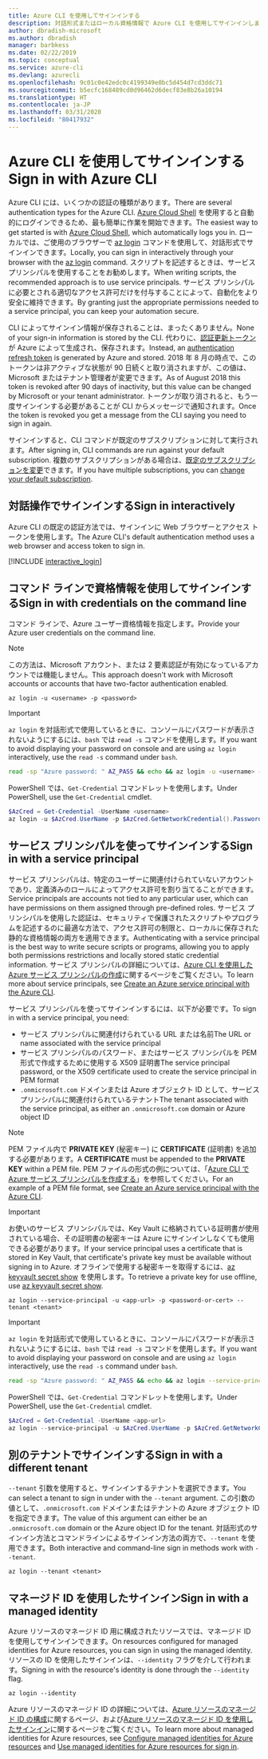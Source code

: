 ```yaml
---
title: Azure CLI を使用してサインインする
description: 対話形式またはローカル資格情報で Azure CLI を使用してサインインします
author: dbradish-microsoft
ms.author: dbradish
manager: barbkess
ms.date: 02/22/2019
ms.topic: conceptual
ms.service: azure-cli
ms.devlang: azurecli
ms.openlocfilehash: 9c01c0e42edc0c4199349e0bc5d454d7cd3ddc71
ms.sourcegitcommit: b5ecfc168489cd0d96462d6decf83e8b26a10194
ms.translationtype: HT
ms.contentlocale: ja-JP
ms.lasthandoff: 03/31/2020
ms.locfileid: "80417932"
---
```

# <a name="sign-in-with-azure-cli"></a><span data-ttu-id="b9ffe-103">Azure CLI を使用してサインインする</span><span class="sxs-lookup"><span data-stu-id="b9ffe-103">Sign in with Azure CLI</span></span> 

<span data-ttu-id="b9ffe-104">Azure CLI には、いくつかの認証の種類があります。</span><span class="sxs-lookup"><span data-stu-id="b9ffe-104">There are several authentication types for the Azure CLI.</span></span> <span data-ttu-id="b9ffe-105">[Azure Cloud Shell](/azure/cloud-shell/overview) を使用すると自動的にログインできるため、最も簡単に作業を開始できます。</span><span class="sxs-lookup"><span data-stu-id="b9ffe-105">The easiest way to get started is with [Azure Cloud Shell](/azure/cloud-shell/overview), which automatically logs you in.</span></span>
<span data-ttu-id="b9ffe-106">ローカルでは、ご使用のブラウザーで [az login](/cli/azure/reference-index#az-login) コマンドを使用して、対話形式でサインインできます。</span><span class="sxs-lookup"><span data-stu-id="b9ffe-106">Locally, you can sign in interactively through your browser with the [az login](/cli/azure/reference-index#az-login) command.</span></span> <span data-ttu-id="b9ffe-107">スクリプトを記述するときは、サービス プリンシパルを使用することをお勧めします。</span><span class="sxs-lookup"><span data-stu-id="b9ffe-107">When writing scripts, the recommended approach is to use service principals.</span></span> <span data-ttu-id="b9ffe-108">サービス プリンシパルに必要とされる適切なアクセス許可だけを付与することによって、自動化をより安全に維持できます。</span><span class="sxs-lookup"><span data-stu-id="b9ffe-108">By granting just the appropriate permissions needed to a service principal, you can keep your automation secure.</span></span>

<span data-ttu-id="b9ffe-109">CLI によってサインイン情報が保存されることは、まったくありません。</span><span class="sxs-lookup"><span data-stu-id="b9ffe-109">None of your sign-in information is stored by the CLI.</span></span> <span data-ttu-id="b9ffe-110">代わりに、[認証更新トークン](https://docs.microsoft.com/azure/active-directory/develop/v1-id-and-access-tokens#refresh-tokens)が Azure によって生成され、保存されます。</span><span class="sxs-lookup"><span data-stu-id="b9ffe-110">Instead, an [authentication refresh token](https://docs.microsoft.com/azure/active-directory/develop/v1-id-and-access-tokens#refresh-tokens) is generated by Azure and stored.</span></span> <span data-ttu-id="b9ffe-111">2018 年 8 月の時点で、このトークンは非アクティブな状態が 90 日続くと取り消されますが、この値は、Microsoft またはテナント管理者が変更できます。</span><span class="sxs-lookup"><span data-stu-id="b9ffe-111">As of August 2018 this token is revoked after 90 days of inactivity, but this value can be changed by Microsoft or your tenant administrator.</span></span> <span data-ttu-id="b9ffe-112">トークンが取り消されると、もう一度サインインする必要があることが CLI からメッセージで通知されます。</span><span class="sxs-lookup"><span data-stu-id="b9ffe-112">Once the token is revoked you get a message from the CLI saying you need to sign in again.</span></span>

<span data-ttu-id="b9ffe-113">サインインすると、CLI コマンドが既定のサブスクリプションに対して実行されます。</span><span class="sxs-lookup"><span data-stu-id="b9ffe-113">After signing in, CLI commands are run against your default subscription.</span></span> <span data-ttu-id="b9ffe-114">複数のサブスクリプションがある場合は、[既定のサブスクリプションを変更](manage-azure-subscriptions-azure-cli.md)できます。</span><span class="sxs-lookup"><span data-stu-id="b9ffe-114">If you have multiple subscriptions, you can [change your default subscription](manage-azure-subscriptions-azure-cli.md).</span></span>

## <a name="sign-in-interactively"></a><span data-ttu-id="b9ffe-115">対話操作でサインインする</span><span class="sxs-lookup"><span data-stu-id="b9ffe-115">Sign in interactively</span></span>

<span data-ttu-id="b9ffe-116">Azure CLI の既定の認証方法では、サインインに Web ブラウザーとアクセス トークンを使用します。</span><span class="sxs-lookup"><span data-stu-id="b9ffe-116">The Azure CLI's default authentication method uses a web browser and access token to sign in.</span></span>

[!INCLUDE [interactive_login](includes/interactive-login.md)]

## <a name="sign-in-with-credentials-on-the-command-line"></a><span data-ttu-id="b9ffe-117">コマンド ラインで資格情報を使用してサインインする</span><span class="sxs-lookup"><span data-stu-id="b9ffe-117">Sign in with credentials on the command line</span></span>

<span data-ttu-id="b9ffe-118">コマンド ラインで、Azure ユーザー資格情報を指定します。</span><span class="sxs-lookup"><span data-stu-id="b9ffe-118">Provide your Azure user credentials on the command line.</span></span>

> [!Note]
> <span data-ttu-id="b9ffe-119">この方法は、Microsoft アカウント、または 2 要素認証が有効になっているアカウントでは機能しません。</span><span class="sxs-lookup"><span data-stu-id="b9ffe-119">This approach doesn't work with Microsoft accounts or accounts that have two-factor authentication enabled.</span></span>

```azurecli-interactive
az login -u <username> -p <password>
```

> [!IMPORTANT]
> <span data-ttu-id="b9ffe-120">`az login` を対話形式で使用しているときに、コンソールにパスワードが表示されないようにするには、`bash` では `read -s` コマンドを使用します。</span><span class="sxs-lookup"><span data-stu-id="b9ffe-120">If you want to avoid displaying your password on console and are using `az login` interactively, use the `read -s` command under `bash`.</span></span>
>
> ```bash
> read -sp "Azure password: " AZ_PASS && echo && az login -u <username> -p $AZ_PASS
> ```
>
> <span data-ttu-id="b9ffe-121">PowerShell では、`Get-Credential` コマンドレットを使用します。</span><span class="sxs-lookup"><span data-stu-id="b9ffe-121">Under PowerShell, use the `Get-Credential` cmdlet.</span></span>
>
> ```powershell
> $AzCred = Get-Credential -UserName <username>
> az login -u $AzCred.UserName -p $AzCred.GetNetworkCredential().Password
> ```

## <a name="sign-in-with-a-service-principal"></a><span data-ttu-id="b9ffe-122">サービス プリンシパルを使ってサインインする</span><span class="sxs-lookup"><span data-stu-id="b9ffe-122">Sign in with a service principal</span></span>

<span data-ttu-id="b9ffe-123">サービス プリンシパルは、特定のユーザーに関連付けられていないアカウントであり、定義済みのロールによってアクセス許可を割り当てることができます。</span><span class="sxs-lookup"><span data-stu-id="b9ffe-123">Service principals are accounts not tied to any particular user, which can have permissions on them assigned through pre-defined roles.</span></span> <span data-ttu-id="b9ffe-124">サービス プリンシパルを使用した認証は、セキュリティで保護されたスクリプトやプログラムを記述するのに最適な方法で、アクセス許可の制限と、ローカルに保存された静的な資格情報の両方を適用できます。</span><span class="sxs-lookup"><span data-stu-id="b9ffe-124">Authenticating with a service principal is the best way to write secure scripts or programs, allowing you to apply both permissions restrictions and locally stored static credential information.</span></span> <span data-ttu-id="b9ffe-125">サービス プリンシパルの詳細については、[Azure CLI を使用した Azure サービス プリンシパルの作成](/cli/azure/create-an-azure-service-principal-azure-cli.md)に関するページをご覧ください。</span><span class="sxs-lookup"><span data-stu-id="b9ffe-125">To learn more about service principals, see [Create an Azure service principal with the Azure CLI](/cli/azure/create-an-azure-service-principal-azure-cli.md).</span></span>

<span data-ttu-id="b9ffe-126">サービス プリンシパルを使ってサインインするには、以下が必要です。</span><span class="sxs-lookup"><span data-stu-id="b9ffe-126">To sign in with a service principal, you need:</span></span>

* <span data-ttu-id="b9ffe-127">サービス プリンシパルに関連付けられている URL または名前</span><span class="sxs-lookup"><span data-stu-id="b9ffe-127">The URL or name associated with the service principal</span></span>
* <span data-ttu-id="b9ffe-128">サービス プリンシパルのパスワード、またはサービス プリンシパルを PEM 形式で作成するために使用する X509 証明書</span><span class="sxs-lookup"><span data-stu-id="b9ffe-128">The service principal password, or the X509 certificate used to create the service principal in PEM format</span></span>
* <span data-ttu-id="b9ffe-129">`.onmicrosoft.com` ドメインまたは Azure オブジェクト ID として、サービス プリンシパルに関連付けられているテナント</span><span class="sxs-lookup"><span data-stu-id="b9ffe-129">The tenant associated with the service principal, as either an `.onmicrosoft.com` domain or Azure object ID</span></span>

> [!NOTE]
> <span data-ttu-id="b9ffe-130">PEM ファイル内で **PRIVATE KEY** (秘密キー) に **CERTIFICATE** (証明書) を追加する必要があります。</span><span class="sxs-lookup"><span data-stu-id="b9ffe-130">A **CERTIFICATE** must be appended to the **PRIVATE KEY** within a PEM file.</span></span>  <span data-ttu-id="b9ffe-131">PEM ファイルの形式の例については、「[Azure CLI で Azure サービス プリンシパルを作成する](create-an-azure-service-principal-azure-cli#sign-in-using-a-service-principal)」を参照してください。</span><span class="sxs-lookup"><span data-stu-id="b9ffe-131">For an example of a PEM file format, see [Create an Azure service principal with the Azure CLI](create-an-azure-service-principal-azure-cli#sign-in-using-a-service-principal).</span></span> 
>

> [!IMPORTANT]
>
> <span data-ttu-id="b9ffe-132">お使いのサービス プリンシパルでは、Key Vault に格納されている証明書が使用されている場合、その証明書の秘密キーは Azure にサインインしなくても使用できる必要があります。</span><span class="sxs-lookup"><span data-stu-id="b9ffe-132">If your service principal uses a certificate that is stored in Key Vault, that certificate's private key must be available without signing in to Azure.</span></span> <span data-ttu-id="b9ffe-133">オフラインで使用する秘密キーを取得するには、[az keyvault secret show](/cli/azure/keyvault/secret) を使用します。</span><span class="sxs-lookup"><span data-stu-id="b9ffe-133">To retrieve a private key for use offline, use [az keyvault secret show](/cli/azure/keyvault/secret).</span></span>

```azurecli-interactive
az login --service-principal -u <app-url> -p <password-or-cert> --tenant <tenant>
```

> [!IMPORTANT]
> <span data-ttu-id="b9ffe-134">`az login` を対話形式で使用しているときに、コンソールにパスワードが表示されないようにするには、`bash` では `read -s` コマンドを使用します。</span><span class="sxs-lookup"><span data-stu-id="b9ffe-134">If you want to avoid displaying your password on console and are using `az login` interactively, use the `read -s` command under `bash`.</span></span>
>
> ```bash
> read -sp "Azure password: " AZ_PASS && echo && az login --service-principal -u <app-url> -p $AZ_PASS --tenant <tenant>
> ```
>
> <span data-ttu-id="b9ffe-135">PowerShell では、`Get-Credential` コマンドレットを使用します。</span><span class="sxs-lookup"><span data-stu-id="b9ffe-135">Under PowerShell, use the `Get-Credential` cmdlet.</span></span>
>
> ```powershell
> $AzCred = Get-Credential -UserName <app-url>
> az login --service-principal -u $AzCred.UserName -p $AzCred.GetNetworkCredential().Password --tenant <tenant>
> ```

## <a name="sign-in-with-a-different-tenant"></a><span data-ttu-id="b9ffe-136">別のテナントでサインインする</span><span class="sxs-lookup"><span data-stu-id="b9ffe-136">Sign in with a different tenant</span></span>

<span data-ttu-id="b9ffe-137">`--tenant` 引数を使用すると、サインインするテナントを選択できます。</span><span class="sxs-lookup"><span data-stu-id="b9ffe-137">You can select a tenant to sign in under with the `--tenant` argument.</span></span> <span data-ttu-id="b9ffe-138">この引数の値として、`.onmicrosoft.com` ドメインまたはテナントの Azure オブジェクト ID を指定できます。</span><span class="sxs-lookup"><span data-stu-id="b9ffe-138">The value of this argument can either be an `.onmicrosoft.com` domain or the Azure object ID for the tenant.</span></span> <span data-ttu-id="b9ffe-139">対話形式のサインイン方法とコマンドラインによるサインイン方法の両方で、`--tenant` を使用できます。</span><span class="sxs-lookup"><span data-stu-id="b9ffe-139">Both interactive and command-line sign in methods work with `--tenant`.</span></span>

```azurecli-interactive
az login --tenant <tenant>
```

## <a name="sign-in-with-a-managed-identity"></a><span data-ttu-id="b9ffe-140">マネージド ID を使用したサインイン</span><span class="sxs-lookup"><span data-stu-id="b9ffe-140">Sign in with a managed identity</span></span>

<span data-ttu-id="b9ffe-141">Azure リソースのマネージド ID 用に構成されたリソースでは、マネージド ID を使用してサインインできます。</span><span class="sxs-lookup"><span data-stu-id="b9ffe-141">On resources configured for managed identities for Azure resources, you can sign in using the managed identity.</span></span> <span data-ttu-id="b9ffe-142">リソースの ID を使用したサインインは、`--identity` フラグを介して行われます。</span><span class="sxs-lookup"><span data-stu-id="b9ffe-142">Signing in with the resource's identity is done through the `--identity` flag.</span></span>

```azurecli-interactive
az login --identity
```

<span data-ttu-id="b9ffe-143">Azure リソースのマネージド ID の詳細については、[Azure リソースのマネージド ID の構成](https://docs.microsoft.com/azure/active-directory/managed-identities-azure-resources/qs-configure-cli-windows-vm)に関するページ、および[Azure リソースのマネージド ID を使用したサインイン](https://docs.microsoft.com/azure/active-directory/managed-identities-azure-resources/how-to-use-vm-sign-in)に関するページをご覧ください。</span><span class="sxs-lookup"><span data-stu-id="b9ffe-143">To learn more about managed identities for Azure resources, see [Configure managed identities for Azure resources](https://docs.microsoft.com/azure/active-directory/managed-identities-azure-resources/qs-configure-cli-windows-vm) and [Use managed identities for Azure resources for sign in](https://docs.microsoft.com/azure/active-directory/managed-identities-azure-resources/how-to-use-vm-sign-in).</span></span>
